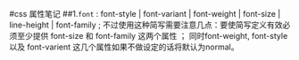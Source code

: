 #css 属性笔记 
##1.`font` : font-style | font-variant | font-weight | font-size | line-height | font-family ;
    不过使用这种简写需要注意几点：要使简写定义有效必须至少提供 font-size 和 font-family 这两个属性 ；
    同时font-weight, font-style 以及 font-varient 这几个属性如果不做设定的话将默认为normal。
